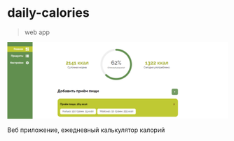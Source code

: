 # **daily-calories**
> web app

![preview](https://github.com/romankrivopalov/daily-calories/blob/main/src/images/preview.png?raw=true)

Веб приложение, ежедневный калькулятор калорий
